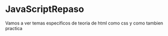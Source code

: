 # JavaScriptRepaso
Vamos a ver temas especificos de teoria de html como css y como tambien practica
